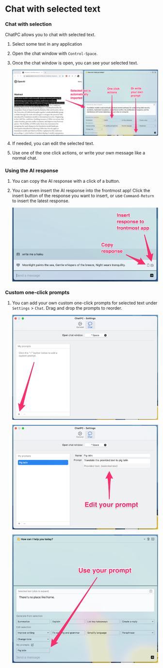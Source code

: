 # Chat with selected text

### Chat with selection

ChatPC allows you to chat with selected text.

1. Select some text in any application

1. Open the chat window with `Control-Space`.

1. Once the chat window is open, you can see your selected text.

    ![import selected text](/images/macos-getting-started/import-selected-text.png)

1. If needed, you can edit the selected text.

1. Use one of the one click actions, or write your own message like a normal chat.

### Using the AI response

1. You can copy the AI response with a click of a button.

1. You can even insert the AI response into the frontmost app! Click the insert button of the response you want to insert, or use `Command-Return` to insert the latest response.

    ![chat response](/images/macos-getting-started/chat-response.png)

### Custom one-click prompts

1. You can add your own custom one-click prompts for selected text under `Settings` > `Chat`. Drag and drop the prompts to reorder.

    ![custom prompts settings](/images/macos-getting-started/custom-prompts-settings.png)

    ![custom prompts example](/images/macos-getting-started/custom-prompts-example.png)

    ![custom prompts usage](/images/macos-getting-started/custom-prompts-in-chat.png)